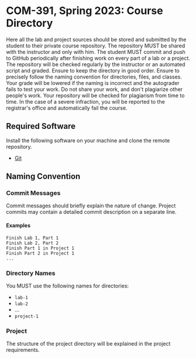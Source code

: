 # COM-391, Spring 2023: Course Directory

Here all the lab and project sources should be stored and submitted by the student to their private course repository. The repository MUST be shared with the instructor and only with him. The student MUST commit and push to GitHub periodically after finishing work on every part of a lab or a project. The repository will be checked regularly by the instructor or an automated script and graded. Ensure to keep the directory in good order. Ensure to precisely follow the naming convention for directories, files, and classes. Your grade will be lowered if the naming is incorrect and the autograder fails to test your work. Do not share your work, and don't plagiarize other people's work. Your repository will be checked for plagiarism from time to time. In the case of a severe infraction, you will be reported to the registrar's office and automatically fail the course.

## Required Software

Install the following software on your machine and clone the remote repository.

* [Git](https://git-scm.com)

## Naming Convention

### Commit Messages

Commit messages should briefly explain the nature of change. Project commits may contain a detailed commit description on a separate line.

#### Examples

```
Finish Lab 1, Part 1
Finish Lab 2, Part 2
Finish Part 1 in Project 1
Finish Part 2 in Project 1
...
```

### Directory Names

You MUST use the following names for directories:

* `lab-1`
* `lab-2`
* ...
* `project-1`

### Project

The structure of the project directory will be explained in the project
requirements.

